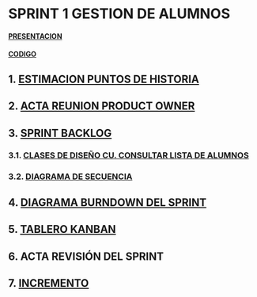 # **SPRINT 1 GESTION DE ALUMNOS**

#### [PRESENTACION](archivos/SGALSPRINT1.html)
#### [CODIGO](java/readme.md)

## **1.**       **[ESTIMACION PUNTOS DE HISTORIA](https://github.com/DptoSIC/Gestion_Alumnos/blob/master/documentos/SPRINTS/SPRINT1/archivos/puntos_historia.md)**

## **2.**       **[ACTA REUNION PRODUCT OWNER](https://github.com/DptoSIC/Gestion_Alumnos/blob/master/documentos/SPRINTS/SPRINT1/archivos/actaReunion.md)**  

## **3.**       **[SPRINT BACKLOG](https://github.com/DptoSIC/Gestion_Alumnos/blob/master/documentos/SPRINTS/SPRINT1/archivos/Sprint%20Backlog.md)**

### **3.1.**    **[CLASES DE DISEÑO CU. CONSULTAR LISTA DE ALUMNOS](https://www.draw.io/?lightbox=1&highlight=0000ff&edit=_blank&layers=1&nav=1&title=diagramaDeClases%20(2).drawio#Uhttps%3A%2F%2Fraw.githubusercontent.com%2FDptoSIC%2FGestion_Alumnos%2Fmaster%2Fdocumentos%2FSPRINTS%2FSPRINT1%2Farchivos%2FdiagramaDeClases%2520(2).drawio)**

### **3.2.**     **[DIAGRAMA DE SECUENCIA](https://www.draw.io/?lightbox=1&highlight=0000ff&edit=_blank&layers=1&nav=1&title=DIAGRAMA%20DE%20SECUENCIA.xml#Uhttps%3A%2F%2Fraw.githubusercontent.com%2FDptoSIC%2FGestion_Alumnos%2Fmaster%2Fdocumentos%2FSPRINTS%2FSPRINT1%2Farchivos%2FDIAGRAMA%2520DE%2520SECUENCIA.xml)**

## **4.**       **[DIAGRAMA BURNDOWN DEL SPRINT](https://github.com/DptoSIC/Gestion_Alumnos/blob/master/documentos/SPRINTS/SPRINT1/archivos/DIAGRAMA%20BURNDOWN%20SGAL.xlsx)**

## **5.**       **[TABLERO KANBAN](https://github.com/DptoSIC/Gestion_Alumnos/projects/1)**

## **6.**      **ACTA REVISIÓN DEL SPRINT**    

## **7.**       **[INCREMENTO](archivos/GUI/login.html)**


